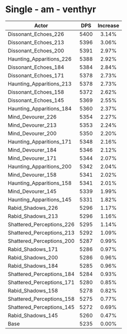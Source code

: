 # Single - am - venthyr
| Actor | DPS | Increase |
|---|:---:|:---:|
|Dissonant_Echoes_226|5400|3.14%|
|Dissonant_Echoes_213|5396|3.06%|
|Dissonant_Echoes_200|5391|2.97%|
|Haunting_Apparitions_226|5388|2.92%|
|Dissonant_Echoes_184|5384|2.84%|
|Dissonant_Echoes_171|5378|2.73%|
|Haunting_Apparitions_213|5378|2.73%|
|Dissonant_Echoes_158|5372|2.62%|
|Dissonant_Echoes_145|5369|2.55%|
|Haunting_Apparitions_184|5360|2.37%|
|Mind_Devourer_226|5354|2.27%|
|Mind_Devourer_213|5353|2.24%|
|Mind_Devourer_200|5350|2.20%|
|Haunting_Apparitions_171|5348|2.16%|
|Mind_Devourer_184|5346|2.12%|
|Mind_Devourer_171|5344|2.07%|
|Haunting_Apparitions_200|5342|2.04%|
|Mind_Devourer_158|5341|2.02%|
|Haunting_Apparitions_158|5341|2.01%|
|Mind_Devourer_145|5339|1.99%|
|Haunting_Apparitions_145|5331|1.82%|
|Rabid_Shadows_226|5296|1.17%|
|Rabid_Shadows_213|5296|1.16%|
|Shattered_Perceptions_226|5295|1.14%|
|Shattered_Perceptions_213|5292|1.09%|
|Shattered_Perceptions_200|5287|0.99%|
|Rabid_Shadows_171|5286|0.97%|
|Rabid_Shadows_200|5286|0.96%|
|Rabid_Shadows_184|5285|0.96%|
|Shattered_Perceptions_184|5284|0.93%|
|Shattered_Perceptions_171|5280|0.85%|
|Rabid_Shadows_158|5278|0.82%|
|Shattered_Perceptions_158|5275|0.77%|
|Shattered_Perceptions_145|5272|0.69%|
|Rabid_Shadows_145|5260|0.47%|
|Base|5235|0.00%|
